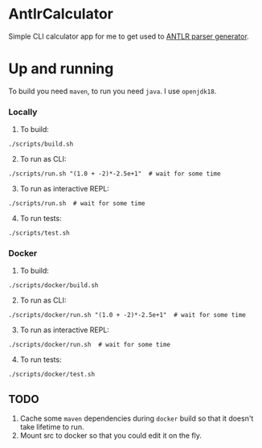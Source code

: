 # AntlrCalculator

Simple CLI calculator app for me to get used to [ANTLR parser generator](https://www.antlr.org/).

# Up and running

To build you need `maven`, to run you need `java`. I use `openjdk18`.

### Locally

1. To build:

```
./scripts/build.sh
```

2. To run as CLI:

```
./scripts/run.sh "(1.0 + -2)*-2.5e+1"  # wait for some time
```

3. To run as interactive REPL:

```
./scripts/run.sh  # wait for some time
```

4. To run tests:

```
./scripts/test.sh
```


### Docker

1. To build:

```
./scripts/docker/build.sh
```

2. To run as CLI:

```
./scripts/docker/run.sh "(1.0 + -2)*-2.5e+1"  # wait for some time
```

3. To run as interactive REPL:

```
./scripts/docker/run.sh  # wait for some time
```

4. To run tests:

```
./scripts/docker/test.sh
```

## TODO

1. Cache some `maven` dependencies during `docker` build so that it doesn't take lifetime to run.
2. Mount src to docker so that you could edit it on the fly.
